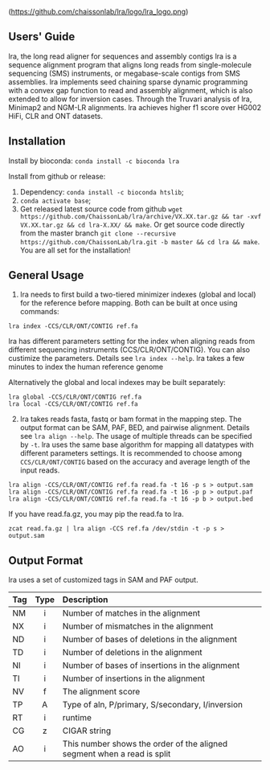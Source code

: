 
<!-- badges: start -->
(https://github.com/chaissonlab/lra/logo/lra_logo.png)
<!-- badges: end -->

## Users' Guide
lra, the long read aligner for sequences and assembly contigs
lra is a sequence alignment program that aligns long reads from single-molecule sequencing (SMS) instruments, or megabase-scale contigs from SMS assemblies. lra implements seed chaining sparse dynamic programming with a convex gap function to read and assembly alignment, which is also extended to allow for inversion cases. Through the Truvari analysis of lra, Minimap2 and NGM-LR alignments. lra achieves higher f1 score over HG002 HiFi, CLR and ONT datasets. 

## Installation

Install by bioconda: `conda install -c bioconda lra`

Install from github or release:
1. Dependency: `conda install -c bioconda htslib`;
2. `conda activate base`;
3. Get released latest source code from github `wget https://github.com/ChaissonLab/lra/archive/VX.XX.tar.gz && tar -xvf VX.XX.tar.gz && cd lra-X.XX/ && make`. 
   Or get source code directly from the master branch `git clone --recursive https://github.com/ChaissonLab/lra.git -b master && cd lra && make`. You are all set for the installation!


## General Usage
1. lra needs to first build a two-tiered minimizer indexes (global and local) for the reference before mapping. Both can be built at once using commands:
```
lra index -CCS/CLR/ONT/CONTIG ref.fa
```
lra has different parameters setting for the index when aligning reads from different sequencing instruments (CCS/CLR/ONT/CONTIG). You can also custimize the parameters. Details see `lra index --help`. lra takes a few minutes to index the human reference genome

Alternatively the global and local indexes may be built separately: 
```
lra global -CCS/CLR/ONT/CONTIG ref.fa
lra local -CCS/CLR/ONT/CONTIG ref.fa
```

2. lra takes reads fasta, fastq or bam format in the mapping step. The output format can be SAM, PAF, BED, and pairwise alignment. Details see `lra align --help`. The usage of multiple threads can be specified by `-t`. lra uses the same base algorithm for mapping all datatypes with different parameters settings. It is recommended to choose among `CCS/CLR/ONT/CONTIG` based on the accuracy and average length of the input reads. 

```
lra align -CCS/CLR/ONT/CONTIG ref.fa read.fa -t 16 -p s > output.sam  
lra align -CCS/CLR/ONT/CONTIG ref.fa read.fa -t 16 -p p > output.paf  
lra align -CCS/CLR/ONT/CONTIG ref.fa read.fa -t 16 -p b > output.bed
```

If you have read.fa.gz, you may pip the read.fa to lra.

```
zcat read.fa.gz | lra align -CCS ref.fa /dev/stdin -t -p s > output.sam
```

## Output Format

lra uses a set of customized tags in SAM and PAF output.

|Tag|Type  |Description                                  						|
|:--|:----:|:-------------------------------------------------------------------|
|NM |i |Number of matches in the alignment                                      |
|NX |i |Number of mismatches in the alignment                                   |
|ND |i |Number of bases of deletions in the alignment                           |
|TD |i |Number of deletions in the alignment                                    |
|NI |i |Number of bases of insertions in the alignment                          |
|TI |i |Number of insertions in the alignment                                   | 
|NV |f |The alignment score                                                     |
|TP |A |Type of aln, P/primary, S/secondary, I/inversion                        |
|RT |i |runtime   									                            |
|CG |z |CIGAR string        						                            |	 
|AO |i |This number shows the order of the aligned segment when a read is split |



















